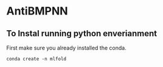 # AntiBMPNN

## To Instal running python enverianment
First make sure you already installed the conda.
```
conda create -n mlfold
```
